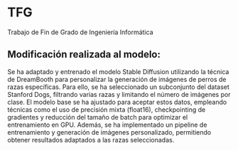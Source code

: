 # TFG
Trabajo de Fin de Grado de Ingeniería Informática

## Modificación realizada al modelo: 

Se ha adaptado y entrenado el modelo Stable Diffusion utilizando la técnica de DreamBooth para personalizar la generación de imágenes de perros de razas específicas. Para ello, se ha seleccionado un subconjunto del dataset Stanford Dogs, filtrando varias razas y limitando el número de imágenes por clase. El modelo base se ha ajustado para aceptar estos datos, empleando técnicas como el uso de precisión mixta (float16), checkpointing de gradientes y reducción del tamaño de batch para optimizar el entrenamiento en GPU. Además, se ha implementado un pipeline de entrenamiento y generación de imágenes personalizado, permitiendo obtener resultados adaptados a las razas seleccionadas.
